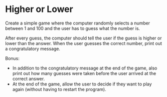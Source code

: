# Higher or Lower
Create a simple game where the computer randomly selects a number between 1 and 100 and the user has to guess what the number is.

After every guess, the computer should tell the user if the guess is higher or lower than the answer.
When the user guesses the correct number, print out a congratulatory message.

Bonus:
- In addition to the congratulatory message at the end of the game, also print out how many guesses were taken before the user arrived at the correct answer.
- At the end of the game, allow the user to decide if they want to play again (without having to restart the program).

